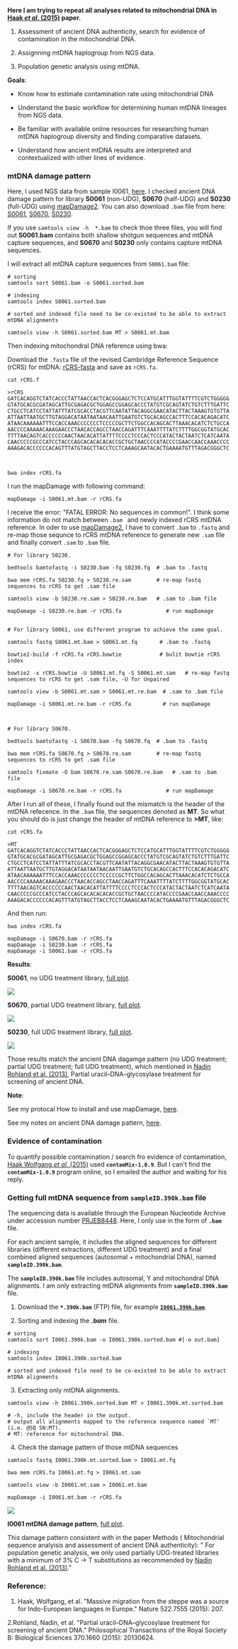 **Here I am trying to repeat all analyses related to mitochondrial DNA in [Haak *et al*. (2015)](https://www.nature.com/articles/nature14317) paper.**

1. Assessment of ancient DNA authenticity, search for evidence of contamination in the mitochondrial DNA.

2. Assignning mtDNA haplogroup from NGS data.

3. Population genetic analysis using mtDNA. 


**Goals**:

- Know how to estimate contamination rate using mitochondrial DNA

- Understand the basic workflow for determining human mtDNA lineages from NGS data.

- Be familiar with available online resources for researching human mtDNA haplogroup diversity and finding comparative datasets.

- Understand how ancient mtDNA results are interpreted and contextualized with other lines of evidence.



### mtDNA damage pattern

Here, I used NGS data from sample I0061, [here](https://www.ebi.ac.uk/ena/data/view/SAMEA3270053). I checked ancient DNA damage pattern for library **S0061** (non-UDG), **S0670** (half-UDG) and **S0230** (full-UDG) using [mapDamage2](https://ginolhac.github.io/mapDamage/). You can also download ```.bam``` file from here: [S0061](Data/S0061.bam), [S0670](Data/S0670.bam), [S0230](Data/S0230.bam).


If you use ```samtools view -h  *.bam``` to check thoe three files, you will find out **S0061.bam** contains both shallow shotgun sequences and mtDNA capture sequences, and **S0670** and **S0230** only contains capture mtDNA sequences.

I will extract all mtDNA capture sequences from ```S0061.bam``` file:

```
# sorting
samtools sort S0061.bam -o S0061.sorted.bam 

# indexing
samtools index S0061.sorted.bam

# sorted and indexed file need to be co-existed to be able to extract mtDNA alignments

samtools view -h S0061.sorted.bam MT > S0061.mt.bam

```

Then indexing mitochondral DNA reference using bwa:

Download the ```.fasta``` file of the revised Cambridge Reference Sequence (rCRS) for mtDNA: [rCRS-fasta](https://www.ncbi.nlm.nih.gov/nuccore/251831106?report=fasta&log$=seqview) and save as ```rCRS.fa```.


```
cat rCRS.f

>rCRS
GATCACAGGTCTATCACCCTATTAACCACTCACGGGAGCTCTCCATGCATTTGGTATTTTCGTCTGGGGG
GTATGCACGCGATAGCATTGCGAGACGCTGGAGCCGGAGCACCCTATGTCGCAGTATCTGTCTTTGATTC
CTGCCTCATCCTATTATTTATCGCACCTACGTTCAATATTACAGGCGAACATACTTACTAAAGTGTGTTA
ATTAATTAATGCTTGTAGGACATAATAATAACAATTGAATGTCTGCACAGCCACTTTCCACACAGACATC
ATAACAAAAAATTTCCACCAAACCCCCCCTCCCCCGCTTCTGGCCACAGCACTTAAACACATCTCTGCCA
AACCCCAAAAACAAAGAACCCTAACACCAGCCTAACCAGATTTCAAATTTTATCTTTTGGCGGTATGCAC
TTTTAACAGTCACCCCCCAACTAACACATTATTTTCCCCTCCCACTCCCATACTACTAATCTCATCAATA
CAACCCCCGCCCATCCTACCCAGCACACACACACCGCTGCTAACCCCATACCCCGAACCAACCAAACCCC
AAAGACACCCCCCACAGTTTATGTAGCTTACCTCCTCAAAGCAATACACTGAAAATGTTTAGACGGGCTC



bwa index rCRS.fa

```

I run the mapDamage with following command:

```
mapDamage -i S0061.mt.bam -r rCRS.fa
```

I receive the error: "FATAL ERROR: No sequences in common!". I think some information do not match between ```.bam ``` and newly indexed rCRS mtDNA reference. In oder to use [mapDamage2](https://ginolhac.github.io/mapDamage/), I have to convert ```.bam``` to ```.fastq``` and re-map those sequnce to rCRS mtDNA reference to generate new ```.sam``` file and finally convert ```.sam``` to ```.bam``` file.


```
# For library S0230.

bedtools bamtofastq -i S0230.bam -fq S0230.fq  # .bam to .fastq

bwa mem rCRS.fa S0230.fq > S0230.re.sam        # re-map fastq sequences to rCRS to get .sam file

samtools view -b S0230.re.sam > S0230.re.bam   # .sam to .bam file

mapDamage -i S0230.re.bam -r rCRS.fa              # run mapDamage 


# For library S0061, use different program to achieve the same goal.

samtools fastq S0061.mt.bam > S0061.mt.fq       # .bam to .fastq

bowtie2-build -f rCRS.fa rCRS.bowtie            # bulit bowtie rCRS index

bowtie2 -x rCRS.bowtie -U S0061.mt.fq -S S0061.mt.sam   # re-map fastq sequences to rCRS to get .sam file, -U for Unpaired

samtools view -b S0061.mt.sam > S0061.mt.re.bam  # .sam to .bam file

mapDamage -i S0061.mt.re.bam -r rCRS.fa          # run mapDamage



# For library S0670.

bedtools bamtofastq -i S0670.bam -fq S0670.fq  # .bam to .fastq

bwa mem rCRS.fa S0670.fq > S0670.re.sam        # re-map fastq sequences to rCRS to get .sam file

samtools fixmate -O bam S0670.re.sam S0670.re.bam   # .sam to .bam file

mapDamage -i S0670.re.bam -r rCRS.fa              # run mapDamage 

```

After I run all of these, I finally found out the mismatch is the header of the mtDNA refecence. In the ```.bam``` file, the sequences denoted as **MT**. So what you should do is just change the header of mtDNA reference to **>MT**, like: 

```
cat rCRS.fa

>MT
GATCACAGGTCTATCACCCTATTAACCACTCACGGGAGCTCTCCATGCATTTGGTATTTTCGTCTGGGGG
GTATGCACGCGATAGCATTGCGAGACGCTGGAGCCGGAGCACCCTATGTCGCAGTATCTGTCTTTGATTC
CTGCCTCATCCTATTATTTATCGCACCTACGTTCAATATTACAGGCGAACATACTTACTAAAGTGTGTTA
ATTAATTAATGCTTGTAGGACATAATAATAACAATTGAATGTCTGCACAGCCACTTTCCACACAGACATC
ATAACAAAAAATTTCCACCAAACCCCCCCTCCCCCGCTTCTGGCCACAGCACTTAAACACATCTCTGCCA
AACCCCAAAAACAAAGAACCCTAACACCAGCCTAACCAGATTTCAAATTTTATCTTTTGGCGGTATGCAC
TTTTAACAGTCACCCCCCAACTAACACATTATTTTCCCCTCCCACTCCCATACTACTAATCTCATCAATA
CAACCCCCGCCCATCCTACCCAGCACACACACACCGCTGCTAACCCCATACCCCGAACCAACCAAACCCC
AAAGACACCCCCCACAGTTTATGTAGCTTACCTCCTCAAAGCAATACACTGAAAATGTTTAGACGGGCTC

```
And then run:

```
bwa index rCRS.fa

mapDamage -i S0670.bam -r rCRS.fa
mapDamage -i S0230.bam -r rCRS.fa
mapDamage -i S0061.bam -r rCRS.fa
```

**Results**:

**S0061**, no UDG treatment library, [full plot](Data/S0061_DamagePattern.pdf).

<img src="Images/S0061_DamagePattern.PNG">

**S0670**, partial UDG treatment library, [full plot](Data/S0670_DamagePattern.pdf).

<img src="Images/S0670_DamagePattern.PNG">

**S0230**, full UDG treatment library, [full plot](Data/S0230_DamagePattern.pdf).

<img src="Images/S230_DamagePattern.PNG">


Those results match the ancient DNA dagamge pattern (no UDG treatment; partial UDG treatment; full UDG treatment), which mentioned in [Nadin Rohland et al. (2013)](https://www.ncbi.nlm.nih.gov/pmc/articles/PMC4275898/), Partial uracil–DNA–glycosylase treatment for screening of ancient DNA.

**Note**: 

See my protocal How to install and use mapDamage, [here](https://github.com/mianlee/Fu-s-test/tree/master/Ancient_DNA_Assessment).

See my notes on ancient DNA damage pattern, [here](https://github.com/mianlee/Fu-s-test/tree/master/Ancient_DNA_Damage).

### Evidence of contamination 

To quantify possible contamination / search fro evidence of contamination, [Haak Wolfgang,*et al*. (2015)](https://www.nature.com/articles/nature14317) used **```contamMix-1.0.9```**. But I can't find the **```contamMix-1.0.9```** program online, so I emailed the author and waiting for his reply.

 
 
### Getting full mtDNA sequence from **```sampleID.390k.bam```** file


The sequencing data is available through the European Nucleotide Archive under accession number [PRJEB8448](https://www.ebi.ac.uk/ena/data/view/PRJEB8448). Here, I only use in the form of **```.bam```** file.

For each ancient sample, it includes the aligned sequences for different libraries (different extractions, different UDG treatment) and a final combined aligned sequences (autosomal + mitochondrial DNA), named **```sampleID.390k.bam```**.

The **```sampleID.390k.bam```** file includes autosomal, Y and mitochondral DNA alignments. I am only extracting mtDNA alignments from **```sampleID.390k.bam```** file.


1. Download the **```*.390k.bam```** (FTP) file, for example [**```I0061.390k.bam```**](https://www.ebi.ac.uk/ena/data/view/SAMEA3270053).

2. Sorting and indexing the ***.bam*** file.

```
# sorting
samtools sort I0061.390k.bam -o I0061.390k.sorted.bam #[-o out.bam]

# indexing
samtools index I0061.390k.sorted.bam

# sorted and indexed file need to be co-existed to be able to extract mtDNA alignments
```

3. Extracting only mtDNA alignments.

```
samtools view -h I0061.390k.sorted.bam MT > I0061.390k.mt.sorted.bam

# -h, include the header in the output.
# output all alignments mapped to the reference sequence named `MT' (i.e. @SQ SN:MT).
# MT: reference for mitochondral DNA.
```

4. Check the damage pattern of those mtDNA sequences

```
samtools fastq I0061.390k.mt.sorted.bam > I0061.mt.fq

bwa mem rCRS.fa I0061.mt.fq > I0061.mt.sam

samtools view -b I0061.mt.sam > I0061.mt.bam

mapDamage -i I0061.mt.bam -r rCRS.fa
```

<img src="Images/I0061.mt.damage.PNG">

**I0061 mtDNA damage pattern**, [full plot](Data/I0061.mt.damage.pattern.pdf).


This damage pattern consistent with in the paper Methods ( Mitochondrial sequence analyisis and assessment of ancient DNA authenticity): " For population genetic analysis, we only used partially UDG-treated libraries with a minimum of 3% C -> T substitutions as recommended by [Nadin Rohland et al. (2013)](https://www.ncbi.nlm.nih.gov/pmc/articles/PMC4275898/)."

### Reference:

1. Haak, Wolfgang, et al. "Massive migration from the steppe was a source for Indo-European languages in Europe." Nature 522.7555 (2015): 207.

2.Rohland, Nadin, et al. "Partial uracil–DNA–glycosylase treatment for screening of ancient DNA." Philosophical Transactions of the Royal Society B: Biological Sciences 370.1660 (2015): 20130624.

